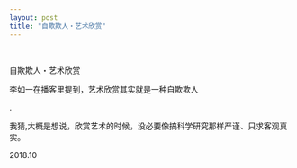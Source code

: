 ```yaml
---
layout: post
title: "自欺欺人・艺术欣赏"
---
```


  
&nbsp;
&nbsp;


自欺欺人・艺术欣赏

李如一在播客里提到，艺术欣赏其实就是一种自欺欺人

.

我猜,大概是想说，欣赏艺术的时候，没必要像搞科学研究那样严谨、只求客观真实。

2018.10